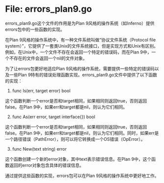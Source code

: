 # File: errors_plan9.go

errors_plan9.go这个文件的作用是为Plan 9风格的操作系统（如Inferno）提供errors包中的一些函数的实现。

在Plan 9风格的操作系统中，有一种文件系统叫做“协议文件系统（Protocol file system）”，它提供了一套类Unix的文件系统接口，但是实现方式和Unix有区别。例如，在Unix中，一个文件不存在会返回一个特定的错误码，而在Plan 9中，一个不存在的文件会返回一个nil的文件对象。

为了让errors包更好地适应Plan 9风格的操作系统，需要提供一些特定的错误码以及一些Plan 9特有的错误处理函数实现。errors_plan9.go文件中提供了以下函数的实现：

1. func Is(err, target error) bool

这个函数判断一个error是否和target相同，如果相同则返回true，否则返回false。在Plan 9中，如果err和target都是nil，则认为它们相同。

2. func As(err error, target interface{}) bool

这个函数判断一个error是否和target相同，如果相同则返回true，否则返回false。在Plan 9中，如果err和target都是nil，则认为它们相同。同时，如果err是一个路径错误（PathError），则可以将它转换成一个OS错误（OpError）。

3. func New(text string) error

这个函数创建一个新的error对象，其中text表示错误信息。在Plan 9中，这个函数返回的error对象包含具体的错误信息。

通过提供这些函数的实现，errors包可以在Plan 9风格的操作系统中更好地工作。

